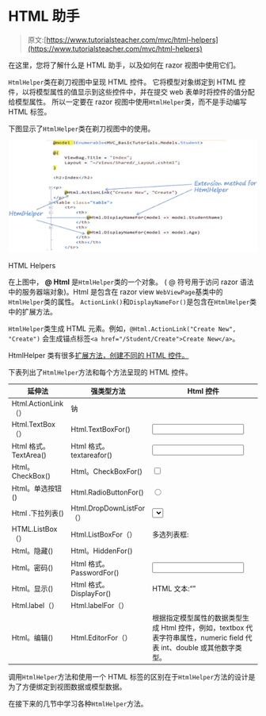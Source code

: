 # HTML 助手

> 原文:[https://www.tutorialsteacher.com/mvc/html-helpers](https://www.tutorialsteacher.com/mvc/html-helpers)

在这里，您将了解什么是 HTML 助手，以及如何在 razor 视图中使用它们。

`HtmlHelper`类在剃刀视图中呈现 HTML 控件。 它将模型对象绑定到 HTML 控件，以将模型属性的值显示到这些控件中，并在提交 web 表单时将控件的值分配给模型属性。 所以一定要在 razor 视图中使用`HtmlHelper`类，而不是手动编写 HTML 标签。

下图显示了`HtmlHelper`类在剃刀视图中的使用。

[![html helpers](img/8d76154c6b731709a3ad29a0a4dfb41f.png)](../../Content/images/mvc/htmlhelpers.png)

HTML Helpers



在上图中， **@ Html** 是`HtmlHelper`类的一个对象。 ( @ 符号用于访问 razor 语法中的服务器端对象)。Html 是包含在 razor view `WebViewPage`基类中的`HtmlHelper`类的属性。 `ActionLink()`和`DisplayNameFor()`是包含在`HtmlHelper`类中的扩展方法。

`HtmlHelper`类生成 HTML 元素。例如，`@Html.ActionLink("Create New", "Create")` 会生成锚点标签`<a href="/Student/Create">Create New</a>`。

HtmlHelper 类有很多[扩展方法，创建不同的 HTML 控件。](https://docs.microsoft.com/en-us/previous-versions/aspnet/dd493095(v=vs.118))

下表列出了`HtmlHelper`方法和每个方法呈现的 HTML 控件。

| **延伸法** | **强类型方法** | **Html 控件** |
| --- | --- | --- |
| Html.ActionLink（） | 钠 |  |
| Html.TextBox（） | Html.TextBoxFor() | <input type="textbox"> |
| Html 格式。TextArea() | Html 格式。textareafor() | <input type="textarea"> |
| Html。CheckBox() | Html。CheckBoxFor() | <input type="checkbox"> |
| Html。单选按钮() | Html.RadioButtonFor() | <input type="radio"> |
| Html .下拉列表() | Html.DropDownListFor（） | <select><选项> </选择></select> |
| HTML.ListBox（） | Html.ListBoxFor（） | 多选列表框: |
| Html。隐藏() | Html。HiddenFor() | <input type="hidden"> |
| Html。密码() | Html 格式。PasswordFor() | <input type="password"> |
| Html。显示() | Html 格式。DisplayFor() | HTML 文本:“” |
| Html.label（） | Html.labelFor（） | <label></label> |
| Html。编辑() | Html.EditorFor（） | 根据指定模型属性的数据类型生成 Html 控件，例如，textbox 代表字符串属性，numeric field 代表 int、double 或其他数字类型。 |

调用`HtmlHelper`方法和使用一个 HTML 标签的区别在于`HtmlHelper`方法的设计是为了方便绑定到视图数据或模型数据。

在接下来的几节中学习各种`HtmlHelper`方法。